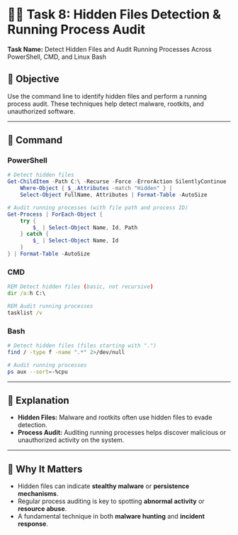 # 🕵️‍♂️ Task 8: Hidden Files Detection & Running Process Audit

**Task Name:** Detect Hidden Files and Audit Running Processes Across PowerShell, CMD, and Linux Bash

## 📌 Objective  
Use the command line to identify hidden files and perform a running process audit. These techniques help detect malware, rootkits, and unauthorized software.

---

## 🧪 Command

### PowerShell
```powershell
# Detect hidden files
Get-ChildItem -Path C:\ -Recurse -Force -ErrorAction SilentlyContinue | 
    Where-Object { $_.Attributes -match "Hidden" } | 
    Select-Object FullName, Attributes | Format-Table -AutoSize

# Audit running processes (with file path and process ID)
Get-Process | ForEach-Object {
    try {
        $_ | Select-Object Name, Id, Path
    } catch {
        $_ | Select-Object Name, Id
    }
} | Format-Table -AutoSize
```

### CMD
```cmd
REM Detect hidden files (basic, not recursive)
dir /a:h C:\

REM Audit running processes
tasklist /v
```

### Bash
```bash
# Detect hidden files (files starting with ".")
find / -type f -name ".*" 2>/dev/null

# Audit running processes
ps aux --sort=-%cpu
```

---

## 📝 Explanation

- **Hidden Files:** Malware and rootkits often use hidden files to evade detection.
- **Process Audit:** Auditing running processes helps discover malicious or unauthorized activity on the system.

---

## 🔐 Why It Matters

- Hidden files can indicate **stealthy malware** or **persistence mechanisms**.
- Regular process auditing is key to spotting **abnormal activity** or **resource abuse**.
- A fundamental technique in both **malware hunting** and **incident response**.
